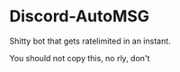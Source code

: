 # Discord-AutoMSG
Shitty bot that gets ratelimited in an instant.

You should not copy this, no rly, don't
